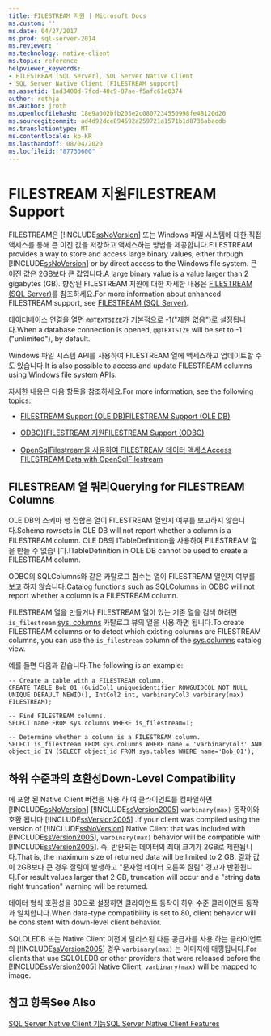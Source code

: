 ```yaml
---
title: FILESTREAM 지원 | Microsoft Docs
ms.custom: ''
ms.date: 04/27/2017
ms.prod: sql-server-2014
ms.reviewer: ''
ms.technology: native-client
ms.topic: reference
helpviewer_keywords:
- FILESTREAM [SQL Server], SQL Server Native Client
- SQL Server Native Client [FILESTREAM support]
ms.assetid: 1ad3400d-7fcd-40c9-87ae-f5afc61e0374
author: rothja
ms.author: jroth
ms.openlocfilehash: 18e9a002bfb205e2c0807234550998fe48120d20
ms.sourcegitcommit: ad4d92dce894592a259721a1571b1d8736abacdb
ms.translationtype: MT
ms.contentlocale: ko-KR
ms.lasthandoff: 08/04/2020
ms.locfileid: "87730600"
---
```

# <a name="filestream-support"></a><span data-ttu-id="8375c-102">FILESTREAM 지원</span><span class="sxs-lookup"><span data-stu-id="8375c-102">FILESTREAM Support</span></span>
  <span data-ttu-id="8375c-103">FILESTREAM은 [!INCLUDE[ssNoVersion](../../../includes/ssnoversion-md.md)] 또는 Windows 파일 시스템에 대한 직접 액세스를 통해 큰 이진 값을 저장하고 액세스하는 방법을 제공합니다.</span><span class="sxs-lookup"><span data-stu-id="8375c-103">FILESTREAM provides a way to store and access large binary values, either through [!INCLUDE[ssNoVersion](../../../includes/ssnoversion-md.md)] or by direct access to the Windows file system.</span></span> <span data-ttu-id="8375c-104">큰 이진 값은 2GB보다 큰 값입니다.</span><span class="sxs-lookup"><span data-stu-id="8375c-104">A large binary value is a value larger than 2 gigabytes (GB).</span></span> <span data-ttu-id="8375c-105">향상된 FILESTREAM 지원에 대한 자세한 내용은 [FILESTREAM &#40;SQL Server&#41;](../../blob/filestream-sql-server.md)를 참조하세요.</span><span class="sxs-lookup"><span data-stu-id="8375c-105">For more information about enhanced FILESTREAM support, see [FILESTREAM &#40;SQL Server&#41;](../../blob/filestream-sql-server.md).</span></span>  
  
 <span data-ttu-id="8375c-106">데이터베이스 연결을 열면 `@@TEXTSIZE`가 기본적으로 -1("제한 없음")로 설정됩니다.</span><span class="sxs-lookup"><span data-stu-id="8375c-106">When a database connection is opened, `@@TEXTSIZE` will be set to -1 ("unlimited"), by default.</span></span>  
  
 <span data-ttu-id="8375c-107">Windows 파일 시스템 API를 사용하여 FILESTREAM 열에 액세스하고 업데이트할 수도 있습니다.</span><span class="sxs-lookup"><span data-stu-id="8375c-107">It is also possible to access and update FILESTREAM columns using Windows file system APIs.</span></span>  
  
 <span data-ttu-id="8375c-108">자세한 내용은 다음 항목을 참조하세요.</span><span class="sxs-lookup"><span data-stu-id="8375c-108">For more information, see the following topics:</span></span>  
  
-   [<span data-ttu-id="8375c-109">FILESTREAM Support &#40;OLE DB&#41;</span><span class="sxs-lookup"><span data-stu-id="8375c-109">FILESTREAM Support &#40;OLE DB&#41;</span></span>](../ole-db/filestream-support-ole-db.md)  
  
-   [<span data-ttu-id="8375c-110">ODBC&#41;&#40;FILESTREAM 지원</span><span class="sxs-lookup"><span data-stu-id="8375c-110">FILESTREAM Support &#40;ODBC&#41;</span></span>](../odbc/filestream-support-odbc.md)  
  
-   [<span data-ttu-id="8375c-111">OpenSqlFilestream을 사용하여 FILESTREAM 데이터 액세스</span><span class="sxs-lookup"><span data-stu-id="8375c-111">Access FILESTREAM Data with OpenSqlFilestream</span></span>](../../blob/access-filestream-data-with-opensqlfilestream.md)  
  
## <a name="querying-for-filestream-columns"></a><span data-ttu-id="8375c-112">FILESTREAM 열 쿼리</span><span class="sxs-lookup"><span data-stu-id="8375c-112">Querying for FILESTREAM Columns</span></span>  
 <span data-ttu-id="8375c-113">OLE DB의 스키마 행 집합은 열이 FILESTREAM 열인지 여부를 보고하지 않습니다.</span><span class="sxs-lookup"><span data-stu-id="8375c-113">Schema rowsets in OLE DB will not report whether a column is a FILESTREAM column.</span></span> <span data-ttu-id="8375c-114">OLE DB의 ITableDefinition을 사용하여 FILESTREAM 열을 만들 수 없습니다.</span><span class="sxs-lookup"><span data-stu-id="8375c-114">ITableDefinition in OLE DB cannot be used to create a FILESTREAM column.</span></span>  
  
 <span data-ttu-id="8375c-115">ODBC의 SQLColumns와 같은 카탈로그 함수는 열이 FILESTREAM 열인지 여부를 보고 하지 않습니다.</span><span class="sxs-lookup"><span data-stu-id="8375c-115">Catalog functions such as SQLColumns in ODBC will not report whether a column is a FILESTREAM column.</span></span>  
  
 <span data-ttu-id="8375c-116">FILESTREAM 열을 만들거나 FILESTREAM 열이 있는 기존 열을 검색 하려면 `is_filestream` [sys. columns](/sql/relational-databases/system-catalog-views/sys-columns-transact-sql) 카탈로그 뷰의 열을 사용 하면 됩니다.</span><span class="sxs-lookup"><span data-stu-id="8375c-116">To create FILESTREAM columns or to detect which existing columns are FILESTREAM columns, you can use the `is_filestream` column of the [sys.columns](/sql/relational-databases/system-catalog-views/sys-columns-transact-sql) catalog view.</span></span>  
  
 <span data-ttu-id="8375c-117">예를 들면 다음과 같습니다.</span><span class="sxs-lookup"><span data-stu-id="8375c-117">The following is an example:</span></span>  
  
```  
-- Create a table with a FILESTREAM column.  
CREATE TABLE Bob_01 (GuidCol1 uniqueidentifier ROWGUIDCOL NOT NULL UNIQUE DEFAULT NEWID(), IntCol2 int, varbinaryCol3 varbinary(max) FILESTREAM);  
  
-- Find FILESTREAM columns.  
SELECT name FROM sys.columns WHERE is_filestream=1;  
  
-- Determine whether a column is a FILESTREAM column.  
SELECT is_filestream FROM sys.columns WHERE name = 'varbinaryCol3' AND object_id IN (SELECT object_id FROM sys.tables WHERE name='Bob_01');  
```  
  
## <a name="down-level-compatibility"></a><span data-ttu-id="8375c-118">하위 수준과의 호환성</span><span class="sxs-lookup"><span data-stu-id="8375c-118">Down-Level Compatibility</span></span>  
 <span data-ttu-id="8375c-119">에 포함 된 Native Client 버전을 사용 하 여 클라이언트를 컴파일하면 [!INCLUDE[ssNoVersion](../../../includes/ssnoversion-md.md)] [!INCLUDE[ssVersion2005](../../../includes/sscurrent-md.md)] `varbinary(max)` 동작이와 호환 됩니다 [!INCLUDE[ssVersion2005](../../../includes/ssversion2005-md.md)] .</span><span class="sxs-lookup"><span data-stu-id="8375c-119">If your client was compiled using the version of [!INCLUDE[ssNoVersion](../../../includes/ssnoversion-md.md)] Native Client that was included with [!INCLUDE[ssVersion2005](../../../includes/sscurrent-md.md)], `varbinary(max)` behavior will be compatible with [!INCLUDE[ssVersion2005](../../../includes/ssversion2005-md.md)].</span></span> <span data-ttu-id="8375c-120">즉, 반환되는 데이터의 최대 크기가 2GB로 제한됩니다.</span><span class="sxs-lookup"><span data-stu-id="8375c-120">That is, the maximum size of returned data will be limited to 2 GB.</span></span> <span data-ttu-id="8375c-121">결과 값이 2GB보다 큰 경우 잘림이 발생하고 "문자열 데이터 오른쪽 잘림" 경고가 반환됩니다.</span><span class="sxs-lookup"><span data-stu-id="8375c-121">For result values larger that 2 GB, truncation will occur and a "string data right truncation" warning will be returned.</span></span>  
  
 <span data-ttu-id="8375c-122">데이터 형식 호환성을 80으로 설정하면 클라이언트 동작이 하위 수준 클라이언트 동작과 일치합니다.</span><span class="sxs-lookup"><span data-stu-id="8375c-122">When data-type compatibility is set to 80, client behavior will be consistent with down-level client behavior.</span></span>  
  
 <span data-ttu-id="8375c-123">SQLOLEDB 또는 Native Client 이전에 릴리스된 다른 공급자를 사용 하는 클라이언트의 [!INCLUDE[ssVersion2005](../../../includes/ssnoversion-md.md)] 경우 `varbinary(max)` 는 이미지에 매핑됩니다.</span><span class="sxs-lookup"><span data-stu-id="8375c-123">For clients that use SQLOLEDB or other providers that were released before the [!INCLUDE[ssVersion2005](../../../includes/ssnoversion-md.md)] Native Client, `varbinary(max)` will be mapped to image.</span></span>  
  
## <a name="see-also"></a><span data-ttu-id="8375c-124">참고 항목</span><span class="sxs-lookup"><span data-stu-id="8375c-124">See Also</span></span>  
 [<span data-ttu-id="8375c-125">SQL Server Native Client 기능</span><span class="sxs-lookup"><span data-stu-id="8375c-125">SQL Server Native Client Features</span></span>](sql-server-native-client-features.md)  
  
  
